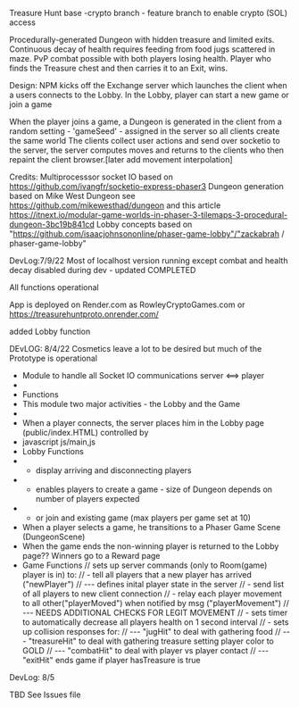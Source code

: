 Treasure Hunt base -crypto branch - feature branch to enable crypto (SOL) access

Procedurally-generated Dungeon with hidden treasure and limited exits. Continuous decay of health requires feeding from food jugs scattered in maze. PvP combat possible with both players losing health.
Player who finds the Treasure chest and then carries it to an Exit, wins.

Design: NPM kicks off the Exchange server which launches the client when a users connects
to the Lobby.
In the Lobby, player can start a new game or join a game

When the player joins a game, a Dungeon is generated in the client from a random setting - 'gameSeed' - assigned in the server so all clients create the same world
The clients collect user actions and send over socketio to the server, the server computes moves and returns to the clients who then repaint the client browser.[later add movement interpolation]

Credits:
Multiprocesssor socket IO based on https://github.com/ivangfr/socketio-express-phaser3
Dungeon generation based on Mike West Dungeon see https://github.com/mikewesthad/dungeon
  and this article https://itnext.io/modular-game-worlds-in-phaser-3-tilemaps-3-procedural-dungeon-3bc19b841cd
Lobby concepts based on "https://github.com/isaacjohnsononline/phaser-game-lobby"/"zackabrah
/
phaser-game-lobby"

DevLog:7/9/22
Most of localhost version running except combat and health decay disabled during dev - updated COMPLETED

All functions operational

App is deployed on Render.com as RowleyCryptoGames.com or https://treasurehuntproto.onrender.com/

added Lobby function 


DEvLOG: 8/4/22
Cosmetics leave a lot to be desired but much of the Prototype is operational
 * Module to handle all Socket IO communications server <==> player
 * 
 * Functions
 * This module two major activities - the Lobby and the Game
 * 
 * When a player connects, the server places him in the Lobby page (public/index.HTML) controlled by
 * javascript js/main,js
 * Lobby Functions
 * - display arriving and disconnecting players
 * - enables players to create a game - size of Dungeon depends on number of players expected
 * - or join and existing game (max players per game set at 10)
 * When a player selects a game, he transitions to a Phaser Game Scene (DungeonScene)
 * When the game ends the non-winning player is returned to the Lobby page?? Winners go to a Reward page
 * Game Functions
// sets up server commands (only to Room(game) player is in) to:
// - tell all players that a new player has arrived ("newPlayer")
// --- defines inital player state in the server
// - send list of all players to new client connection
// - relay each player movement to all other("playerMoved") when notified by msg ("playerMovement")
// --- NEEDS ADDITIONAL CHECKS FOR LEGIT MOVEMENT
// - sets timer to automatically decrease all players health on 1 second interval
// - sets up collision responses for:
// --- "jugHit" to deal with gathering food
// --- "treasureHit" to deal with gathering treasure setting player color to GOLD
// --- "combatHit" to deal with player vs player contact
// --- "exitHit" ends game if player hasTreasure is true

DevLog: 8/5 

TBD See Issues file


